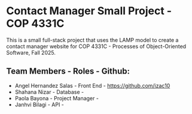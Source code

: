 # Contact Manager Small Project - COP 4331C

This is a small full-stack project that uses the LAMP model to create a contact manager website for COP 4331C - Processes of Object-Oriented Software, Fall 2025.

## Team Members - Roles - Github:
* Angel Hernandez Salas - Front End  - https://github.com/izac10 
* Shahana Nizar - Database  - 
* Paola Bayona - Project Manager -
* Janhvi Bilagi - API - 
